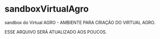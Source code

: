 # sandboxVirtualAgro
sandbox do Virtual AGRO - AMBIENTE PARA CRIAÇÃO DO VIRTUAL AGRO.


ESSE ARQUIVO SERÁ ATUALIZADO AOS POUCOS.
